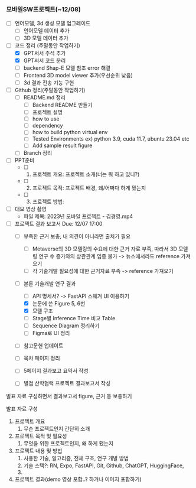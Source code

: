 ### 모바일SW프로젝트(~12/08)
- [ ] 언어모델, 3d 생성 모델 업그레이드
	- [ ] 언어모델 데이터 추가
	- [ ] 3D 모델 데이터 추가
- [ ] 코드 정리 (주말동안 작업하기)
	- [x] GPT써서 주석 추가
	- [x] GPT써서 코드 분리
	- [ ] backend Shap-E 모델 참조 error 해결
	- [ ] Frontend 3D model viewer 추가(우선순위 낮음)
	- [ ] 3d 결과 전송 기능 구현
- [ ] Github 정리(주말동안 작업하기)
	- [ ] README.md 정리
		- [ ] Backend README 만들기
		- [ ] 프로젝트 설명
		- [ ] how to use
		- [ ] dependency
		- [ ] how to build python virtual env
		- [ ] Tested Environments ex) python 3.9, cuda 11.7, ubuntu 23.04 etc
		- [ ] Add sample result figure
	- [ ] Branch 정리
- [ ] PPT준비
	- [ ] 1. 프로젝트 개요: 프로젝트 소개(너는 뭐 하고 있니?)
	- [ ] 2. 프로젝트 목적: 프로젝트 배경, 왜/어쩌다 하게 됐는지
	- [ ] 3. 프로젝트 방법: 
- [ ] 대모 영상 촬영
	- 파일 제목: 2023년 모바일 프로젝트 - 김경영.mp4
- [ ] 프로젝트 결과 보고서 Due: 12/07 17:00
	- [ ] 부족한 근거 보충, 내 의견이 아니라면 출처가 필요
		- [ ] Metaverse의 3D 모델링의 수요에 대한 근거 자료 부족, 따라서 3D 모델링 연구 수 증가와의 상관관계 입증 불가  -> 뉴스에서라도 reference 가져오기
		- [ ] 각 기술개발 필요성에 대한 근거자료 부족 -> reference 가져오기
	- [ ] 본론 기술개발 연구 결과
		- [ ] API 명세서? -> FastAPI 스웨거 UI 이용하기
		- [x] 논문에 쓴 Figure 5, 6번
		- [x] 모델 구조
		- [ ] Stage별 Inference Time 비교 Table
		- [ ] Sequence Diagram 정리하기
		- [ ] Figma로 UI 정리
	- [ ] 참고문헌 업데이트
	- [ ] 목차 페이지 정리
	- [ ] 5페이지 결과보고 요약서 작성
	- [ ] 별첨 산학협럭 프로젝트 결과보고서 작성


발표 자료 구성하면서 결과보고서 figure, 근거 등 보충하기

발표 자료 구성
1. 프로젝트 개요
	1. 무슨 프로젝트인지 간단히 소개
2. 프로젝트 목적 및 필요성
	1. 무엇을 위한 프로젝트인지, 왜 하게 됐는지
3. 프로젝트 내용 및 방법
	1. 사용한 기술, 알고리즘, 전체 구조, 연구 개발 방법
	2. 기술 스택?: RN, Expo, FastAPI, Git, Github, ChatGPT, HuggingFace, 
	3. 
5. 프로젝트 결과(demo 영상 포함..? 하거나 이미지 포함하기)